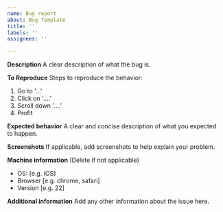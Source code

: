 ```yaml
---
name: Bug report
about: Bug Template
title: ''
labels: ''
assignees: ''

---
```


**Description**
A clear description of what the bug is.

**To Reproduce**
Steps to reproduce the behavior:
1. Go to '...'
2. Click on '....'
3. Scroll down '....'
4. Profit

**Expected behavior**
A clear and concise description of what you expected to happen.

**Screenshots**
If applicable, add screenshots to help explain your problem.

**Machine information**
(Delete if not applicable)
 - OS: [e.g. iOS]
 - Browser [e.g. chrome, safari]
 - Version [e.g. 22]

**Additional information**
Add any other information about the issue here.
